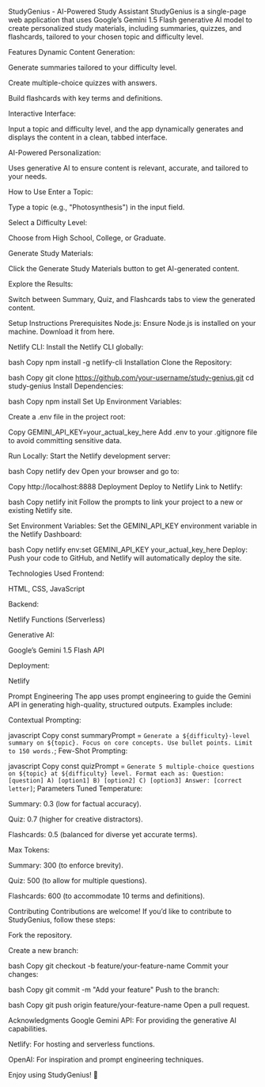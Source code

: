 StudyGenius - AI-Powered Study Assistant
StudyGenius is a single-page web application that uses Google’s Gemini 1.5 Flash generative AI model to create personalized study materials, including summaries, quizzes, and flashcards, tailored to your chosen topic and difficulty level.

Features
Dynamic Content Generation:

Generate summaries tailored to your difficulty level.

Create multiple-choice quizzes with answers.

Build flashcards with key terms and definitions.

Interactive Interface:

Input a topic and difficulty level, and the app dynamically generates and displays the content in a clean, tabbed interface.

AI-Powered Personalization:

Uses generative AI to ensure content is relevant, accurate, and tailored to your needs.



How to Use
Enter a Topic:

Type a topic (e.g., "Photosynthesis") in the input field.

Select a Difficulty Level:

Choose from High School, College, or Graduate.

Generate Study Materials:

Click the Generate Study Materials button to get AI-generated content.

Explore the Results:

Switch between Summary, Quiz, and Flashcards tabs to view the generated content.

Setup Instructions
Prerequisites
Node.js: Ensure Node.js is installed on your machine. Download it from here.

Netlify CLI: Install the Netlify CLI globally:

bash
Copy
npm install -g netlify-cli
Installation
Clone the Repository:

bash
Copy
git clone https://github.com/your-username/study-genius.git
cd study-genius
Install Dependencies:

bash
Copy
npm install
Set Up Environment Variables:

Create a .env file in the project root:

Copy
GEMINI_API_KEY=your_actual_key_here
Add .env to your .gitignore file to avoid committing sensitive data.

Run Locally:
Start the Netlify development server:

bash
Copy
netlify dev
Open your browser and go to:

Copy
http://localhost:8888
Deployment
Deploy to Netlify
Link to Netlify:

bash
Copy
netlify init
Follow the prompts to link your project to a new or existing Netlify site.

Set Environment Variables:
Set the GEMINI_API_KEY environment variable in the Netlify Dashboard:

bash
Copy
netlify env:set GEMINI_API_KEY your_actual_key_here
Deploy:
Push your code to GitHub, and Netlify will automatically deploy the site.

Technologies Used
Frontend:

HTML, CSS, JavaScript

Backend:

Netlify Functions (Serverless)

Generative AI:

Google’s Gemini 1.5 Flash API

Deployment:

Netlify

Prompt Engineering
The app uses prompt engineering to guide the Gemini API in generating high-quality, structured outputs. Examples include:

Contextual Prompting:

javascript
Copy
const summaryPrompt = `Generate a ${difficulty}-level summary on ${topic}.
  Focus on core concepts. Use bullet points. Limit to 150 words.`;
Few-Shot Prompting:

javascript
Copy
const quizPrompt = `Generate 5 multiple-choice questions on ${topic} at ${difficulty} level.
  Format each as:
  Question: [question]
  A) [option1]
  B) [option2]
  C) [option3]
  Answer: [correct letter]`;
Parameters Tuned
Temperature:

Summary: 0.3 (low for factual accuracy).

Quiz: 0.7 (higher for creative distractors).

Flashcards: 0.5 (balanced for diverse yet accurate terms).

Max Tokens:

Summary: 300 (to enforce brevity).

Quiz: 500 (to allow for multiple questions).

Flashcards: 600 (to accommodate 10 terms and definitions).

Contributing
Contributions are welcome! If you’d like to contribute to StudyGenius, follow these steps:

Fork the repository.

Create a new branch:

bash
Copy
git checkout -b feature/your-feature-name
Commit your changes:

bash
Copy
git commit -m "Add your feature"
Push to the branch:

bash
Copy
git push origin feature/your-feature-name
Open a pull request.

Acknowledgments
Google Gemini API: For providing the generative AI capabilities.

Netlify: For hosting and serverless functions.

OpenAI: For inspiration and prompt engineering techniques.


Enjoy using StudyGenius! 🚀
